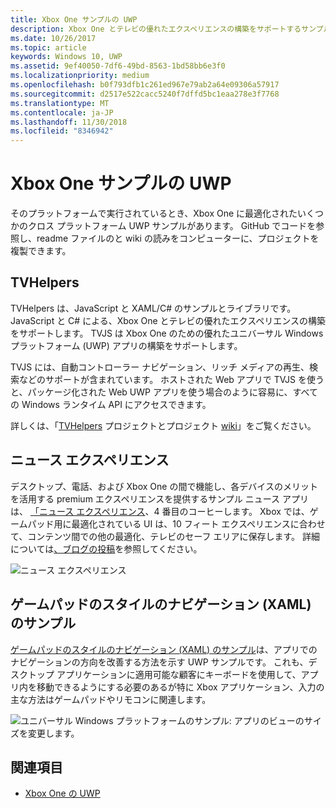 ```yaml
---
title: Xbox One サンプルの UWP
description: Xbox One とテレビの優れたエクスペリエンスの構築をサポートするサンプルとライブラリです。
ms.date: 10/26/2017
ms.topic: article
keywords: Windows 10, UWP
ms.assetid: 9ef40050-7df6-49bd-8563-1bd58bb6e3f0
ms.localizationpriority: medium
ms.openlocfilehash: b0f793dfb1c261ed967e79ab2a64e09306a57917
ms.sourcegitcommit: d2517e522cacc5240f7dffd5bc1eaa278e3f7768
ms.translationtype: MT
ms.contentlocale: ja-JP
ms.lasthandoff: 11/30/2018
ms.locfileid: "8346942"
---
```

# <a name="uwp-on-xbox-one-samples"></a>Xbox One サンプルの UWP

そのプラットフォームで実行されているとき、Xbox One に最適化されたいくつかのクロス プラットフォーム UWP サンプルがあります。 GitHub でコードを参照し、readme ファイルのと wiki の読みをコンピューターに、プロジェクトを複製できます。

## <a name="tvhelpers"></a>TVHelpers

TVHelpers は、JavaScript と XAML/C# のサンプルとライブラリです。JavaScript と C# による、Xbox One とテレビの優れたエクスペリエンスの構築をサポートします。 TVJS は Xbox One のための優れたユニバーサル Windows プラットフォーム (UWP) アプリの構築をサポートします。

TVJS には、自動コントローラー ナビゲーション、リッチ メディアの再生、検索などのサポートが含まれています。 ホストされた Web アプリで TVJS を使うと、パッケージ化された Web UWP アプリを使う場合のように容易に、すべての Windows ランタイム API にアクセスできます。

詳しくは、「[TVHelpers](https://github.com/Microsoft/TVHelpers) プロジェクトとプロジェクト [wiki](https://github.com/Microsoft/TVHelpers/wiki)」をご覧ください。

## <a name="the-news-experience"></a>ニュース エクスペリエンス

デスクトップ、電話、および Xbox One の間で機能し、各デバイスのメリットを活用する premium エクスペリエンスを提供するサンプル ニュース アプリは、 [「ニュース エクスペリエンス](https://github.com/Microsoft/uwp-experiences/tree/news/apps/News)、4 番目のコーヒーします。 Xbox では、ゲームパッド用に最適化されている UI は、10 フィート エクスペリエンスに合わせて、コンテンツ間での他の最適化、テレビのセーフ エリアに保存します。 詳細については[、ブログの投稿](https://blogs.windows.com/buildingapps/2016/09/09/tailoring-your-app-for-xbox-and-the-tv-app-dev-on-xbox-series/)を参照してください。

![ニュース エクスペリエンス](images/samples-1.png)

## <a name="gamepad-style-navigation-xaml-sample"></a>ゲームパッドのスタイルのナビゲーション (XAML) のサンプル

[ゲームパッドのスタイルのナビゲーション (XAML) のサンプル](https://github.com/Microsoft/Windows-universal-samples/tree/master/Samples/XamlGamepadNavigation)は、アプリでのナビゲーションの方向を改善する方法を示す UWP サンプルです。 これも、デスクトップ アプリケーションに適用可能な顧客にキーボードを使用して、アプリ内を移動できるようにする必要のあるが特に Xbox アプリケーション、入力の主な方法はゲームパッドやリモコンに関連します。

![ユニバーサル Windows プラットフォームのサンプル: アプリのビューのサイズを変更します。](images/samples-2.png)

## <a name="see-also"></a>関連項目

- [Xbox One の UWP](index.md)

